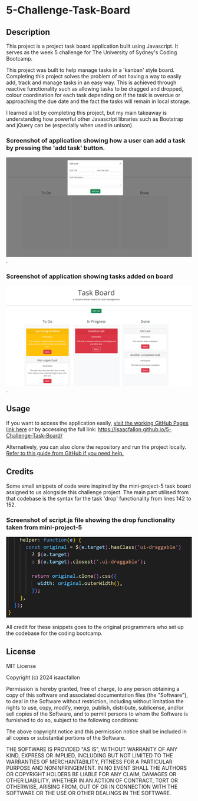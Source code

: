 # 5-Challenge-Task-Board

## Description

This project is a project task board application built using Javascript. It serves as the week 5 challenge for The University of Sydney's Coding Bootcamp.

This project was built to help manage tasks in a 'kanban' style board. Completing this project solves the problem of not having a way to easily add, track and manage tasks in an easy way. This is achieved through reactive functionality such as allowing tasks to be dragged and dropped, colour coordination for each task depending on if the task is overdue or approaching the due date and the fact the tasks will remain in local storage. 

I learned a lot by completing this project, but my main takeaway is understanding how powerful other Javascript libraries such as Bootstrap and jQuery can be (especially when used in unison). 

### Screenshot of application showing how a user can add a task by pressing the 'add task' button.
![Screenshot of application showing how a user can add a task by pressing the 'add task' button](/assets/images/5-challenge-task-board_adding-task.png).

### Screenshot of application showing tasks added on board
![Screenshot of application showing tasks added on board](/assets/images/5-challenge-task-board_tasks-added-on-board.png).

## Usage

If you want to access the application easily, [visit the working GitHub Pages link here](https://isaacfallon.github.io/5-Challenge-Task-Board/) or by accessing the full link:
https://isaacfallon.github.io/5-Challenge-Task-Board/

Alternatively, you can also clone the repository and run the project locally. [Refer to this guide from GitHub if you need help.](https://docs.github.com/en/repositories/creating-and-managing-repositories/cloning-a-repository/)


## Credits

Some small snippets of code were inspired by the mini-project-5 task board assigned to us alongside this challenge project. 
The main part utilised from that codebase is the syntax for the task 'drop' functionality from lines 142 to 152. 

### Screenshot of script.js file showing the drop functionality taken from mini-project-5

![Screenshot of script.js file showing the drop functionality taken as inspiration from the mini-project-5 task board](/assets/images/5-challenge-task-board_drop-functionality-code.png)

All credit for these snippets goes to the original programmers who set up the codebase for the coding bootcamp.  

## License

MIT License

Copyright (c) 2024 isaacfallon

Permission is hereby granted, free of charge, to any person obtaining a copy
of this software and associated documentation files (the "Software"), to deal
in the Software without restriction, including without limitation the rights
to use, copy, modify, merge, publish, distribute, sublicense, and/or sell
copies of the Software, and to permit persons to whom the Software is
furnished to do so, subject to the following conditions:

The above copyright notice and this permission notice shall be included in all
copies or substantial portions of the Software.

THE SOFTWARE IS PROVIDED "AS IS", WITHOUT WARRANTY OF ANY KIND, EXPRESS OR
IMPLIED, INCLUDING BUT NOT LIMITED TO THE WARRANTIES OF MERCHANTABILITY,
FITNESS FOR A PARTICULAR PURPOSE AND NONINFRINGEMENT. IN NO EVENT SHALL THE
AUTHORS OR COPYRIGHT HOLDERS BE LIABLE FOR ANY CLAIM, DAMAGES OR OTHER
LIABILITY, WHETHER IN AN ACTION OF CONTRACT, TORT OR OTHERWISE, ARISING FROM,
OUT OF OR IN CONNECTION WITH THE SOFTWARE OR THE USE OR OTHER DEALINGS IN THE
SOFTWARE.
